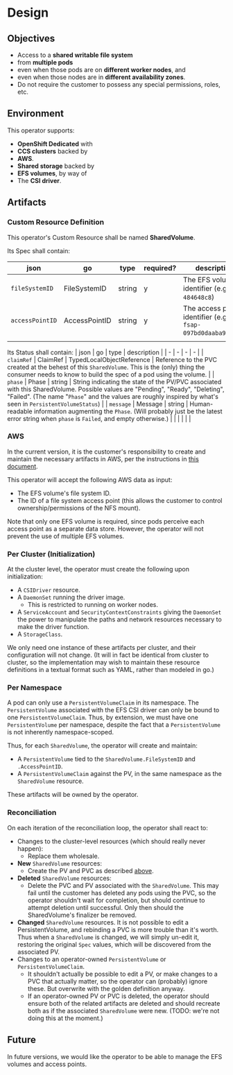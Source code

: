 # Design

## Objectives
- Access to a **shared writable file system**
- from **multiple pods**
- even when those pods are on **different worker nodes**, and
- even when those nodes are in **different availability zones**.
- Do not require the customer to possess any special permissions, roles, etc.

## Environment
This operator supports:
- **OpenShift Dedicated** with
- **CCS clusters** backed by
- **AWS**.
- **Shared storage** backed by
- **EFS volumes**, by way of
- The **CSI driver**.

## Artifacts

### Custom Resource Definition
This operator's Custom Resource shall be named **SharedVolume**.

Its Spec shall contain:

| json            | go            | type   | required? | description |
| -               | -             | -      | -         | -           |
| `fileSystemID`  | FileSystemID  | string | y         | The EFS volume identifier (e.g. `fs-484648c8`) |
| `accessPointID` | AccessPointID | string | y         | The access point identifier (e.g. `fsap-097bd0daaba932e64`) |
|                 |               |        |           |             |

Its Status shall contain:
| json       | go       | type                      | description |
| -          | -        | -                         | -           |
| `claimRef` | ClaimRef | TypedLocalObjectReference | Reference to the PVC created at the behest of this `SharedVolume`. This is the (only) thing the consumer needs to know to build the spec of a pod using the volume. |
| `phase`    | Phase    | string                    | String indicating the state of the PV/PVC associated with this SharedVolume. Possible values are "Pending", "Ready", "Deleting", "Failed". (The name "`Phase`" and the values are roughly inspired by what's seen in `PersistentVolumeStatus`) |
| `message`  | Message  | string                    | Human-readable information augmenting the `Phase`. (Will probably just be the latest error string when `phase` is `Failed`, and empty otherwise.) |
|            |          |                           |             |

### AWS
In the current version, it is the customer's responsibility to create and maintain the necessary artifacts in AWS, per the
instructions in [this document](https://access.redhat.com/articles/5025181).

This operator will accept the following AWS data as input:
- The EFS volume's file system ID.
- The ID of a file system access point (this allows the customer to control ownership/permissions of the NFS mount).

Note that only one EFS volume is required, since pods perceive each access point as a separate data store.
However, the operator will not prevent the use of multiple EFS volumes.

### Per Cluster (Initialization)
At the cluster level, the operator must create the following upon initialization:
- A `CSIDriver` resource.
- A `DaemonSet` running the driver image.
    - This is restricted to running on worker nodes.
- A `ServiceAccount` and `SecurityContextConstraints` giving the
  `DaemonSet` the power to manipulate the paths and network resources necessary to make the driver function.
- A `StorageClass`.

We only need one instance of these artifacts per cluster, and their configuration will not change.
(It will in fact be identical from cluster to cluster, so the implementation may wish to maintain these
resource definitions in a textual format such as YAML, rather than modeled in go.)

### Per Namespace
A pod can only use a `PersistentVolumeClaim` in its namespace.
The `PersistentVolume` associated with the EFS CSI driver can only be bound to one `PersistentVolumeClaim`.
Thus, by extension, we must have one `PersistentVolume` per namespace, despite the fact that a
`PersistentVolume` is not inherently namespace-scoped.

Thus, for each `SharedVolume`, the operator will create and maintain:
- A `PersistentVolume` tied to the `SharedVolume.FileSystemID` and `.AccessPointID`.
- A `PersistentVolumeClaim` against the PV, in the same namespace as the `SharedVolume` resource.

These artifacts will be owned by the operator.

### Reconciliation
On each iteration of the reconciliation loop, the operator shall react to:
- Changes to the cluster-level resources (which should really never happen):
  - Replace them wholesale.
- **New** `SharedVolume` resources:
  - Create the PV and PVC as described [above](#per-namespace).
- **Deleted** `SharedVolume` resources:
  - Delete the PVC and PV associated with the `SharedVolume`.
    This may fail until the customer has deleted any pods using the PVC, so the operator shouldn't wait for completion,
    but should continue to attempt deletion until successful. Only then should the SharedVolume's finalizer be removed.
- **Changed** `SharedVolume` resources.
  It is not possible to edit a PersistentVolume, and rebinding a PVC is more trouble than it's worth.
  Thus when a `SharedVolume` is changed, we will simply un-edit it, restoring the original `Spec` values, which will be discovered from the associated PV.
- Changes to an operator-owned `PersistentVolume` or `PersistentVolumeClaim`.
  - It shouldn't actually be possible to edit a PV, or make changes to a PVC that actually matter,
    so the operator can (probably) ignore these. But overwrite with the golden definition anyway.
  - If an operator-owned PV or PVC is deleted, the operator should ensure both of the related artifacts are
    deleted and should recreate both as if the associated `SharedVolume` were new. (TODO: we're not doing this at the moment.)

## Future
In future versions, we would like the operator to be able to manage the EFS volumes and access points.